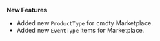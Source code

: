 **New Features**

* Added new `ProductType` for cmdty Marketplace.
* Added new `EventType` items for Marketplace.